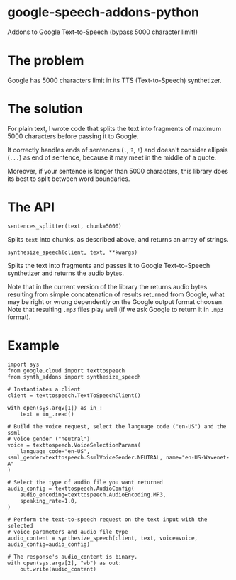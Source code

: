 # google-speech-addons-python
Addons to Google Text-to-Speech (bypass 5000 character limit!)

# The problem

Google has 5000 characters limit in its TTS (Text-to-Speech) synthetizer.

# The solution

For plain text, I wrote code that splits the text into fragments of maximum
5000 characters before passing it to Google.

It correctly handles ends of sentences (`.`, `?`, `!`) and doesn't consider
ellipsis (`...`) as end of sentence, because it may meet in the middle of a quote.

Moreover, if your sentence is longer than 5000 characters, this library does its
best to split between word boundaries.

# The API

`sentences_splitter(text, chunk=5000)`

Splits `text` into chunks, as described above, and returns an array of strings.

`synthesize_speech(client, text, **kwargs)`

Splits the text into fragments and passes it to Google Text-to-Speech synthetizer
and returns the audio bytes.

Note that in the current version of the library the returns audio bytes resulting
from simple concatenation of results returned from Google, what may be right or wrong
dependently on the Google output format choosen. Note that resulting `.mp3` files play
well (if we ask Google to return it in `.mp3` format).

# Example

```
import sys
from google.cloud import texttospeech
from synth_addons import synthesize_speech

# Instantiates a client
client = texttospeech.TextToSpeechClient()

with open(sys.argv[1]) as in_:
    text = in_.read()

# Build the voice request, select the language code ("en-US") and the ssml
# voice gender ("neutral")
voice = texttospeech.VoiceSelectionParams(
    language_code="en-US", ssml_gender=texttospeech.SsmlVoiceGender.NEUTRAL, name="en-US-Wavenet-A"
)

# Select the type of audio file you want returned
audio_config = texttospeech.AudioConfig(
    audio_encoding=texttospeech.AudioEncoding.MP3,
    speaking_rate=1.0,
)

# Perform the text-to-speech request on the text input with the selected
# voice parameters and audio file type
audio_content = synthesize_speech(client, text, voice=voice, audio_config=audio_config)

# The response's audio_content is binary.
with open(sys.argv[2], "wb") as out:
    out.write(audio_content)
```
